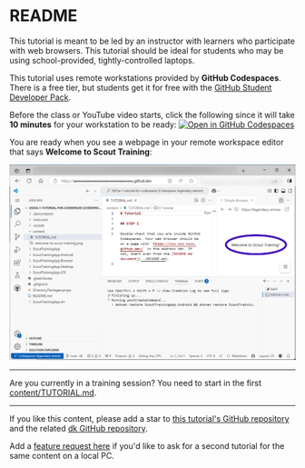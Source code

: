 # README

This tutorial is meant to be led by an instructor with learners who participate with web browsers.
This tutorial should be ideal for students who may be using school-provided, tightly-controlled laptops.

This tutorial uses remote workstations provided by **GitHub Codespaces**. There is a free tier, but students get it for free with the [GitHub Student Developer Pack](https://education.github.com/pack).

Before the class or YouTube video starts, click the following since it will take **10 minutes** for your workstation to be ready:
[![Open in GitHub Codespaces](https://github.com/codespaces/badge.svg)](https://codespaces.new/diskuv/2025a-1-tutorial-for-codespaces?quickstart=1)

You are ready when you see a webpage in your remote workspace editor that says **Welcome to Scout Training**:

![Welcome to Scout Training](content/welcome-to-scout-training.png)

---

Are you currently in a training session? You need to start in the first [content/TUTORIAL.md](content/TUTORIAL.md).

---

If you like this content, please add a star to [this tutorial's GitHub repository](https://github.com/diskuv/2025a-1-tutorial-for-codespaces) and the related [dk GitHub repository](https://github.com/diskuv/dk).

Add a [feature request here](https://github.com/diskuv/2025a-1-tutorial-for-codespaces/issues) if you'd like to ask for a second tutorial for the same content on a local PC.
